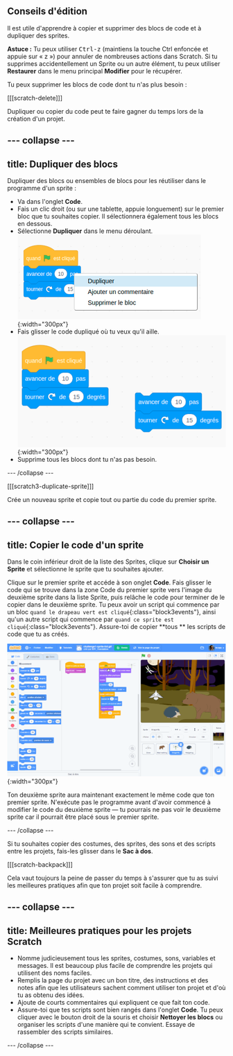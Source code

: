 ## Conseils d'édition
Il est utile d'apprendre à copier et supprimer des blocs de code et à dupliquer des sprites.

**Astuce :** Tu peux utiliser <kbd>Ctrl-z</kbd> (maintiens la touche Ctrl enfoncée et appuie sur « z ») pour annuler de nombreuses actions dans Scratch. Si tu supprimes accidentellement un Sprite ou un autre élément, tu peux utiliser **Restaurer** dans le menu principal **Modifier** pour le récupérer.

Tu peux supprimer les blocs de code dont tu n'as plus besoin :

[[[scratch-delete]]]

Dupliquer ou copier du code peut te faire gagner du temps lors de la création d'un projet.

--- collapse ---
---
title: Dupliquer des blocs
---

Dupliquer des blocs ou ensembles de blocs pour les réutiliser dans le programme d'un sprite :

* Va dans l'onglet **Code**.
* Fais un clic droit (ou sur une tablette, appuie longuement) sur le premier bloc que tu souhaites copier. Il sélectionnera également tous les blocs en dessous.
* Sélectionne **Dupliquer** dans le menu déroulant. ![Selecting 'Duplicate' in the menu.](images/scratchguide-duplicate.png){:width="300px"}
* Fais glisser le code dupliqué où tu veux qu'il aille. ![Moving the duplicated code.](images/scratchguide-drag.png){:width="300px"}
* Supprime tous les blocs dont tu n'as pas besoin.

--- /collapse ---

[[[scratch3-duplicate-sprite]]]

Crée un nouveau sprite et copie tout ou partie du code du premier sprite.

--- collapse ---
---
title: Copier le code d'un sprite
---

Dans le coin inférieur droit de la liste des Sprites, clique sur **Choisir un Sprite** et sélectionne le sprite que tu souhaites ajouter.

Clique sur le premier sprite et accéde à son onglet **Code**. Fais glisser le code qui se trouve dans la zone Code du premier sprite vers l'image du deuxième sprite dans la liste Sprite, puis relâche le code pour terminer de le copier dans le deuxième sprite. Tu peux avoir un script qui commence par un bloc `quand le drapeau vert est cliqué`{:class="block3events"}, ainsi qu'un autre script qui commence par `quand ce sprite est cliqué`{:class="block3events"}. Assure-toi de copier **tous ** les scripts de code que tu as créés.

![Copie de code vers un autre sprite.](images/challenge1-sprite-list.gif){:width="300px"}

Ton deuxième sprite aura maintenant exactement le même code que ton premier sprite. N'exécute pas le programme avant d'avoir commencé à modifier le code du deuxième sprite — tu pourrais ne pas voir le deuxième sprite car il pourrait être placé sous le premier sprite.

--- /collapse ---

Si tu souhaites copier des costumes, des sprites, des sons et des scripts entre les projets, fais-les glisser dans le **Sac à dos**.

[[[scratch-backpack]]]

Cela vaut toujours la peine de passer du temps à s'assurer que tu as suivi les meilleures pratiques afin que ton projet soit facile à comprendre.

--- collapse ---
---
title: Meilleures pratiques pour les projets Scratch
---

- Nomme judicieusement tous les sprites, costumes, sons, variables et messages. Il est beaucoup plus facile de comprendre les projets qui utilisent des noms faciles.
- Remplis la page du projet avec un bon titre, des instructions et des notes afin que les utilisateurs sachent comment utiliser ton projet et d'où tu as obtenu des idées.
- Ajoute de courts commentaires qui expliquent ce que fait ton code.
- Assure-toi que tes scripts sont bien rangés dans l'onglet **Code**. Tu peux cliquer avec le bouton droit de la souris et choisir **Nettoyer les blocs** ou organiser les scripts d'une manière qui te convient. Essaye de rassembler des scripts similaires.

--- /collapse ---
